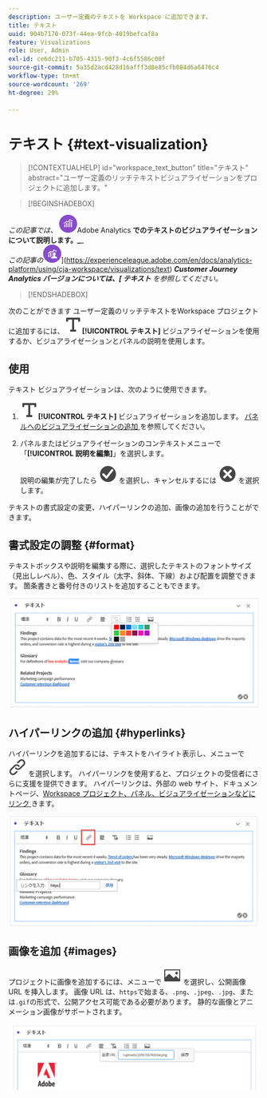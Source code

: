 ```yaml
---
description: ユーザー定義のテキストを Workspace に追加できます。
title: テキスト
uuid: 904b7170-073f-44ea-9fcb-4019befcaf8a
feature: Visualizations
role: User, Admin
exl-id: ce6dc211-b705-4315-90f3-4c6f5586c00f
source-git-commit: 5a35d2acd428d16afff3d8e85cfb084d6a6476c4
workflow-type: tm+mt
source-wordcount: '269'
ht-degree: 29%

---
```


# テキスト {#text-visualization}

>[!CONTEXTUALHELP]
>id="workspace_text_button"
>title="テキスト"
>abstract="ユーザー定義のリッチテキストビジュアライゼーションをプロジェクトに追加します。"

<!-- markdownlint-enable MD034 -->

>[!BEGINSHADEBOX]

_この記事では、_ ![4}AdobeAnalytics](/help/assets/icons/AdobeAnalytics.svg)Adobe Analytics **でのテキストのビジュアライゼーションについて説明します。_**_<br/>_この記事の_![ CustomerJourneyAnalytics](/help/assets/icons/CustomerJourneyAnalytics.svg)](https://experienceleague.adobe.com/en/docs/analytics-platform/using/cja-workspace/visualizations/text) _**Customer Journey Analytics バージョンについては、[ テキスト** を参照してください。_

>[!ENDSHADEBOX]

次のことができます
ユーザー定義のリッチテキストをWorkspace プロジェクトに追加するには、![ テキスト ](/help/assets/icons/Text.svg)**[!UICONTROL テキスト]** ビジュアライゼーションを使用するか、ビジュアライゼーションとパネルの説明を使用します。

## 使用

テキスト ビジュアライゼーションは、次のように使用できます。

1. ![ テキスト ](/help/assets/icons/Text.svg)**[!UICONTROL テキスト]** ビジュアライゼーションを追加します。 [ パネルへのビジュアライゼーションの追加 ](freeform-analysis-visualizations.md#add-visualizations-to-a-panel) を参照してください。

1. パネルまたはビジュアライゼーションのコンテキストメニューで「**[!UICONTROL 説明を編集]**」を選択します。

   説明の編集が完了したら ![CheckmarkCircle](/help/assets/icons/CheckmarkCircle.svg) を選択し、キャンセルするには ![CloseCircle](/help/assets/icons/CloseCircle.svg) を選択します。

テキストの書式設定の変更、ハイパーリンクの追加、画像の追加を行うことができます。

## 書式設定の調整 {#format}

テキストボックスや説明を編集する際に、選択したテキストのフォントサイズ（見出しレベル）、色、スタイル（太字、斜体、下線）および配置を調整できます。 箇条書きと番号付きのリストを追加することもできます。

![ テキストカラーパレットをハイライト表示するWorkspace プロジェクトのテキストオプション ](assets/format.png)

## ハイパーリンクの追加 {#hyperlinks}

ハイパーリンクを追加するには、テキストをハイライト表示し、メニューで ![ リンク ](/help/assets/icons/Link.svg) を選択します。 ハイパーリンクを使用すると、プロジェクトの受信者にさらに支援を提供できます。 ハイパーリンクは、外部の web サイト、ドキュメントページ、[Workspace プロジェクト、パネル、ビジュアライゼーションなどにリンク ](/help/analyze/analysis-workspace/curate-share/shareable-links.md) きます。

![ リンクアイコンがハイライト表示されたテキストオプション ](assets/hyperlink.png)

## 画像を追加 {#images}

プロジェクトに画像を追加するには、メニューで ![ 画像 ](/help/assets/icons/Image.svg) を選択し、公開画像 URL を挿入します。 画像 URL は、`https`で始まる、`.png`、`.jpeg`、`.jpg`、または`.gif`の形式で、公開アクセス可能である必要があります。 静的な画像とアニメーション画像がサポートされます。

![ 画像アイコンが選択されたテキストオプション ](assets/image.png)

